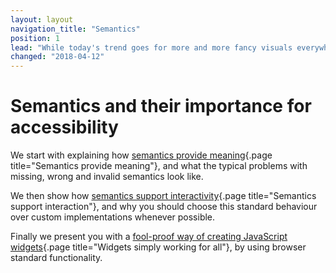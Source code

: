 ```yaml
---
layout: layout
navigation_title: "Semantics"
position: 1
lead: "While today's trend goes for more and more fancy visuals everywhere, it is still important to mark up content with proper HTML. In this chapter, you will get familiar with the concept of \"semantics\", and why they are indispensable in website development."
changed: "2018-04-12"
---
```


# Semantics and their importance for accessibility

We start with explaining how [semantics provide meaning](/knowledge/semantics/meaning){.page title="Semantics provide meaning"}, and what the typical problems with missing, wrong and invalid semantics look like.

We then show how [semantics support interactivity](/knowledge/semantics/interaction){.page title="Semantics support interaction"}, and why you should choose this standard behaviour over custom implementations whenever possible.

Finally we present you with a [fool-proof way of creating JavaScript widgets](/knowledge/semantics/widgets){.page title="Widgets simply working for all"}, by using browser standard functionality.